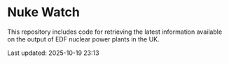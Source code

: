 # Nuke Watch

This repository includes code for retrieving the latest information available on the output of EDF nuclear power plants in the UK.

Last updated: 2025-10-19 23:13
